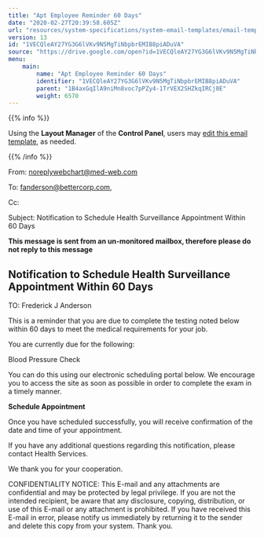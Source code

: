 ```yaml
---
title: "Apt Employee Reminder 60 Days"
date: "2020-02-27T20:39:58.605Z"
url: "resources/system-specifications/system-email-templates/email-templates-from-scheduler/apt-employee-reminder-60-days.html"
version: 13
id: "1VECQleAY27YG3G6lVKv9N5MgTiNbpbrEMIB8piADuVA"
source: "https://drive.google.com/open?id=1VECQleAY27YG3G6lVKv9N5MgTiNbpbrEMIB8piADuVA"
menu:
    main:
        name: "Apt Employee Reminder 60 Days"
        identifier: "1VECQleAY27YG3G6lVKv9N5MgTiNbpbrEMIB8piADuVA"
        parent: "1B4axGqIlA9niMn8voc7pPZy4-1TrVEX2SHZkqIRCj0E"
        weight: 6570
---
```









{{% info %}}

Using the **Layout Manager** of the **Control Panel**, users may [edit this email template](https://system/?f=admin&subfunc=layout_manager&search_for=email&layout_search=Go&lv_layout_manager_limit=0&opp=edit&doc_type=EER60&old_module=Email&old_name=Apt+Employee+Reminder+60+Days&active=0), as needed.

{{% /info %}}


From: noreplywebchart@med-web.com

To: fanderson@bettercorp.com,

Cc:

Subject: Notification to Schedule Health Surveillance Appointment Within 60 Days



****This message is sent from an un-monitored mailbox, therefore please do not reply to this message****

## Notification to Schedule Health Surveillance Appointment Within 60 Days



TO: Frederick J Anderson



This is a reminder that you are due to complete the testing noted below within 60 days to meet the medical requirements for your job.

You are currently due for the following:

Blood Pressure Check



You can do this using our electronic scheduling portal below. We encourage you to access the site as soon as possible in order to complete the exam in a timely manner.



**Schedule Appointment**



Once you have scheduled successfully, you will receive confirmation of the date and time of your appointment.

If you have any additional questions regarding this notification, please contact Health Services.

We thank you for your cooperation.





CONFIDENTIALITY NOTICE: This E-mail and any attachments are confidential and may be protected by legal privilege. If you are not the intended recipient, be aware that any disclosure, copying, distribution, or use of this E-mail or any attachment is prohibited. If you have received this E-mail in error, please notify us immediately by returning it to the sender and delete this copy from your system. Thank you.



